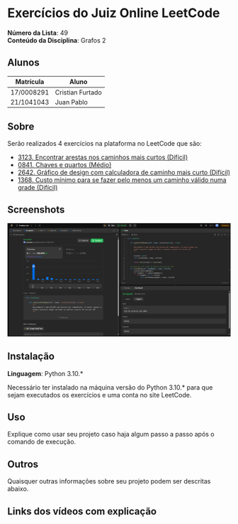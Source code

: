 # Exercícios do Juiz Online LeetCode

**Número da Lista**: 49<br>
**Conteúdo da Disciplina**: Grafos 2<br>

## Alunos
|Matrícula | Aluno |
| -- | -- |
| 17/0008291  |  Cristian Furtado |
| 21/1041043 |  Juan Pablo |

## Sobre 
Serão realizados 4 exercícios na plataforma no LeetCode que são:

- <a href="https://leetcode.com/problems/find-edges-in-shortest-paths/description/">3123. Encontrar arestas nos caminhos mais curtos (Difícil)</a>
- <a href="https://leetcode.com/problems/keys-and-rooms/description/ ">0841. Chaves e quartos (Médio)</a>
- <a href="https://leetcode.com/problems/design-graph-with-shortest-path-calculator/description/">2642. Gráfico de design com calculadora de caminho mais curto (Difícil)</a>
- <a href="https://leetcode.com/problems/minimum-cost-to-make-at-least-one-valid-path-in-a-grid/description/">1368. Custo mínimo para se fazer pelo menos um caminho válido numa grade (Difícil)</a>

## Screenshots
![Aceite do exercício 0841](./imgs/0841_accepted.png "Aceite do exercício 0841")

## Instalação 
**Linguagem**: Python 3.10.*<br>

Necessário ter instalado na máquina versão do Python 3.10.* para que sejam executados os exercícios e uma conta no site LeetCode.

## Uso 
Explique como usar seu projeto caso haja algum passo a passo após o comando de execução.

## Outros 
Quaisquer outras informações sobre seu projeto podem ser descritas abaixo.

## Links dos vídeos com explicação




